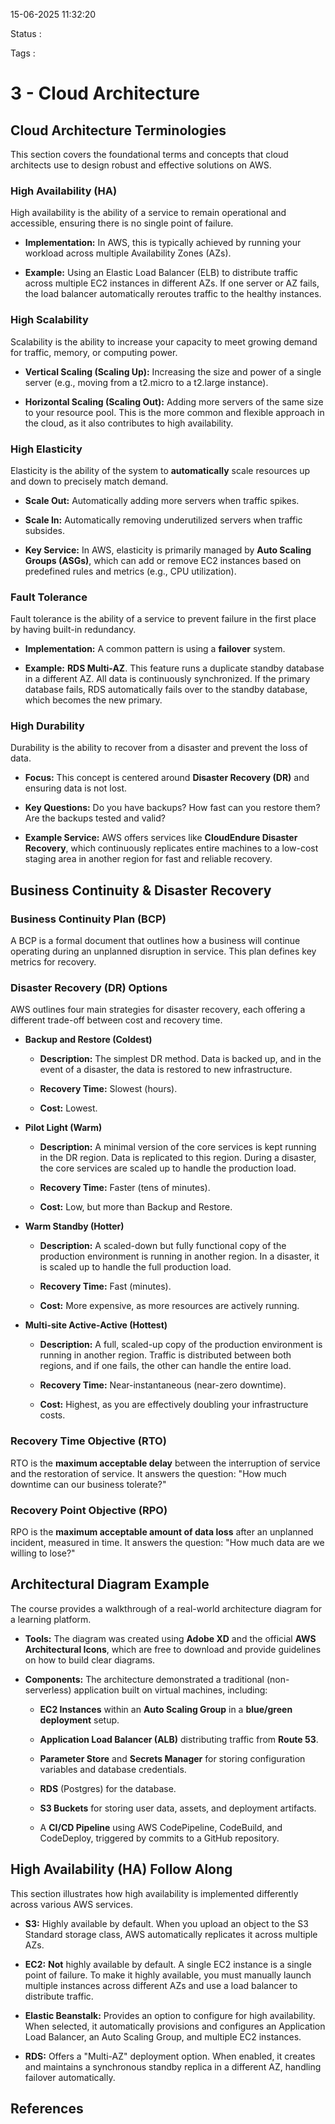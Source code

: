 15-06-2025 11:32:20

Status :

Tags :

# 3 - Cloud Architecture

## Cloud Architecture Terminologies

This section covers the foundational terms and concepts that cloud architects use to design robust and effective solutions on AWS.

### High Availability (HA)

High availability is the ability of a service to remain operational and accessible, ensuring there is no single point of failure.

- **Implementation:** In AWS, this is typically achieved by running your workload across multiple Availability Zones (AZs).
    
- **Example:** Using an Elastic Load Balancer (ELB) to distribute traffic across multiple EC2 instances in different AZs. If one server or AZ fails, the load balancer automatically reroutes traffic to the healthy instances.
    

### High Scalability

Scalability is the ability to increase your capacity to meet growing demand for traffic, memory, or computing power.

- **Vertical Scaling (Scaling Up):** Increasing the size and power of a single server (e.g., moving from a t2.micro to a t2.large instance).
    
- **Horizontal Scaling (Scaling Out):** Adding more servers of the same size to your resource pool. This is the more common and flexible approach in the cloud, as it also contributes to high availability.
    

### High Elasticity

Elasticity is the ability of the system to **automatically** scale resources up and down to precisely match demand.

- **Scale Out:** Automatically adding more servers when traffic spikes.
    
- **Scale In:** Automatically removing underutilized servers when traffic subsides.
    
- **Key Service:** In AWS, elasticity is primarily managed by **Auto Scaling Groups (ASGs)**, which can add or remove EC2 instances based on predefined rules and metrics (e.g., CPU utilization).
    

### Fault Tolerance

Fault tolerance is the ability of a service to prevent failure in the first place by having built-in redundancy.

- **Implementation:** A common pattern is using a **failover** system.
    
- **Example:** **RDS Multi-AZ**. This feature runs a duplicate standby database in a different AZ. All data is continuously synchronized. If the primary database fails, RDS automatically fails over to the standby database, which becomes the new primary.
    

### High Durability

Durability is the ability to recover from a disaster and prevent the loss of data.

- **Focus:** This concept is centered around **Disaster Recovery (DR)** and ensuring data is not lost.
    
- **Key Questions:** Do you have backups? How fast can you restore them? Are the backups tested and valid?
    
- **Example Service:** AWS offers services like **CloudEndure Disaster Recovery**, which continuously replicates entire machines to a low-cost staging area in another region for fast and reliable recovery.
    

## Business Continuity & Disaster Recovery

### Business Continuity Plan (BCP)

A BCP is a formal document that outlines how a business will continue operating during an unplanned disruption in service. This plan defines key metrics for recovery.

### Disaster Recovery (DR) Options

AWS outlines four main strategies for disaster recovery, each offering a different trade-off between cost and recovery time.

- **Backup and Restore (Coldest)**
    
    - **Description:** The simplest DR method. Data is backed up, and in the event of a disaster, the data is restored to new infrastructure.
        
    - **Recovery Time:** Slowest (hours).
        
    - **Cost:** Lowest.
        
- **Pilot Light (Warm)**
    
    - **Description:** A minimal version of the core services is kept running in the DR region. Data is replicated to this region. During a disaster, the core services are scaled up to handle the production load.
        
    - **Recovery Time:** Faster (tens of minutes).
        
    - **Cost:** Low, but more than Backup and Restore.
        
- **Warm Standby (Hotter)**
    
    - **Description:** A scaled-down but fully functional copy of the production environment is running in another region. In a disaster, it is scaled up to handle the full production load.
        
    - **Recovery Time:** Fast (minutes).
        
    - **Cost:** More expensive, as more resources are actively running.
        
- **Multi-site Active-Active (Hottest)**
    
    - **Description:** A full, scaled-up copy of the production environment is running in another region. Traffic is distributed between both regions, and if one fails, the other can handle the entire load.
        
    - **Recovery Time:** Near-instantaneous (near-zero downtime).
        
    - **Cost:** Highest, as you are effectively doubling your infrastructure costs.
        

### Recovery Time Objective (RTO)

RTO is the **maximum acceptable delay** between the interruption of service and the restoration of service. It answers the question: "How much downtime can our business tolerate?"

### Recovery Point Objective (RPO)

RPO is the **maximum acceptable amount of data loss** after an unplanned incident, measured in time. It answers the question: "How much data are we willing to lose?"

## Architectural Diagram Example

The course provides a walkthrough of a real-world architecture diagram for a learning platform.

- **Tools:** The diagram was created using **Adobe XD** and the official **AWS Architectural Icons**, which are free to download and provide guidelines on how to build clear diagrams.
    
- **Components:** The architecture demonstrated a traditional (non-serverless) application built on virtual machines, including:
    
    - **EC2 Instances** within an **Auto Scaling Group** in a **blue/green deployment** setup.
        
    - **Application Load Balancer (ALB)** distributing traffic from **Route 53**.
        
    - **Parameter Store** and **Secrets Manager** for storing configuration variables and database credentials.
        
    - **RDS** (Postgres) for the database.
        
    - **S3 Buckets** for storing user data, assets, and deployment artifacts.
        
    - A **CI/CD Pipeline** using AWS CodePipeline, CodeBuild, and CodeDeploy, triggered by commits to a GitHub repository.
        

## High Availability (HA) Follow Along

This section illustrates how high availability is implemented differently across various AWS services.

- **S3:** Highly available by default. When you upload an object to the S3 Standard storage class, AWS automatically replicates it across multiple AZs.
    
- **EC2:** **Not** highly available by default. A single EC2 instance is a single point of failure. To make it highly available, you must manually launch multiple instances across different AZs and use a load balancer to distribute traffic.
    
- **Elastic Beanstalk:** Provides an option to configure for high availability. When selected, it automatically provisions and configures an Application Load Balancer, an Auto Scaling Group, and multiple EC2 instances.
    
- **RDS:** Offers a "Multi-AZ" deployment option. When enabled, it creates and maintains a synchronous standby replica in a different AZ, handling failover automatically.


## References


